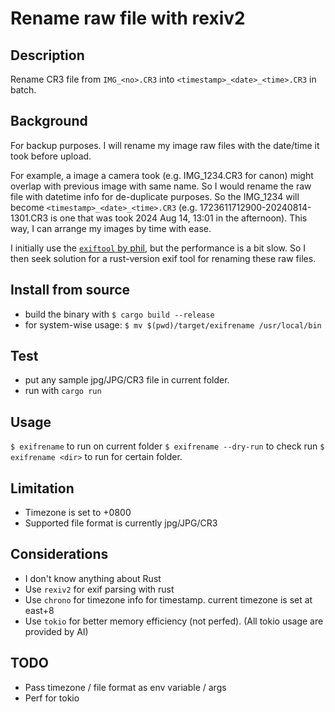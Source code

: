 # Rename raw file with rexiv2

## Description
Rename CR3 file from `IMG_<no>.CR3` into `<timestamp>_<date>_<time>.CR3` in batch.

## Background

For backup purposes. I will rename my image raw files with the date/time it took before upload. 

For example, a image a camera took (e.g. IMG_1234.CR3 for canon) might overlap with previous image with same name. So I would rename the raw file with datetime info for de-duplicate purposes. So the IMG_1234 will become `<timestamp>_<date>_<time>.CR3` (e.g. 1723611712900-20240814-1301.CR3 is one that was took 2024 Aug 14, 13:01 in the afternoon). This way, I can arrange my images by time with ease. 

I initially use the [`exiftool` by phil](https://exiftool.org/), but the performance is a bit slow. So I then seek solution for a rust-version exif tool for renaming these raw files. 


## Install from source

- build the binary with `$ cargo build --release` 
- for system-wise usage:  `$ mv $(pwd)/target/exifrename /usr/local/bin`

## Test 

- put any sample jpg/JPG/CR3 file in current folder.
- run with `cargo run`

## Usage

`$ exifrename` to run on current folder
`$ exifrename --dry-run` to check run 
`$ exifrename <dir>` to run for certain folder.

## Limitation

- Timezone is set to +0800
- Supported file format is currently jpg/JPG/CR3

## Considerations

- I don't know anything about Rust
- Use `rexiv2` for exif parsing with rust
- Use `chrono` for timezone info for timestamp. current timezone is set at east+8
- Use `tokio` for better memory efficiency (not perfed). (All tokio usage are provided by AI)

## TODO

- Pass timezone / file format as env variable / args
- Perf for tokio
